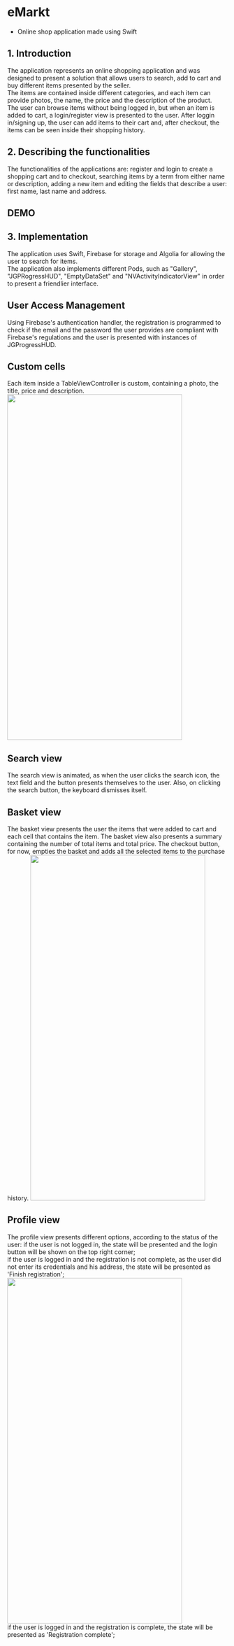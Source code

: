 # eMarkt
- Online shop application made using Swift

## 1. Introduction  
  The application represents an online shopping application and was designed to present a solution that allows users to search, add to cart and buy different items presented by the seller.  
  The items are contained inside different categories, and each item can provide photos, the name, the price and the description of the product.  
  The user can browse items without being logged in, but when an item is added to cart, a login/register view is presented to the user. After loggin in/signing up, the user can add items to their cart and, after checkout, the items can be seen inside their shopping history.
  
  
## 2. Describing the functionalities
  The functionalities of the applications are: register and login to create a shopping cart and to checkout, searching items by a term from either name or description, adding a new item and editing the fields that describe a user: first name, last name and address.
  
  ## DEMO
  
## 3. Implementation
  The application uses Swift, Firebase for storage and Algolia for allowing the user to search for items.  
  The application also implements different Pods, such as "Gallery", "JGPRogressHUD", "EmptyDataSet" and "NVActivityIndicatorView" in order to present a friendlier interface.
  
  ## User Access Management
  Using Firebase's authentication handler, the registration is programmed to check if the email and the password the user provides are compliant with Firebase's regulations and the user is presented with instances of JGProgressHUD. 
  
  ## Custom cells
  Each item inside a TableViewController is custom, containing a photo, the title, price and description.
  <img src="https://user-images.githubusercontent.com/55602310/86241315-623a2180-bbab-11ea-81f4-7dcdafe0fe02.png" width="400" height="790">
 
  ## Search view
  The search view is animated, as when the user clicks the search icon, the text field and the button presents themselves to the user. Also, on clicking the search button, the keyboard dismisses itself.
  
  ## Basket view
  The basket view presents the user the items that were added to cart and each cell that contains the item. The basket view also presents a summary containing the number of total items and total price. The checkout button, for now, empties the basket and adds all the selected items to the purchase history.
 <img src="https://user-images.githubusercontent.com/55602310/86241367-741bc480-bbab-11ea-98d2-4dfa5f9d80c2.png" width="400" height="790">
  
  ## Profile view
  The profile view presents different options, according to the status of the user: 
    if the user is not logged in, the state will be presented and the login button will be shown on the top right corner;  
    if the user is logged in and the registration is not complete, as the user did not enter its credentials and his address, the state will be presented as 'Finish registration';  
     <img src="https://user-images.githubusercontent.com/55602310/86241427-885fc180-bbab-11ea-9e3f-597bfd343d06.png" width="400" height="790">  
    if the user is logged in and the registration is complete, the state will be presented as 'Registration complete';  
    
  
